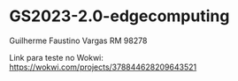 # GS2023-2.0-edgecomputing

Guilherme Faustino Vargas RM 98278

Link para teste no Wokwi:
 https://wokwi.com/projects/378844628209643521
